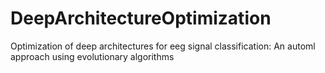 # DeepArchitectureOptimization
Optimization of deep architectures for eeg signal classification: An automl approach using evolutionary algorithms

